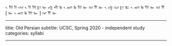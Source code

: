 𐏐 𐎠 𐎭 𐎶  𐏐 𐎭 𐎠 𐎼  𐎹  𐎺  𐎢  𐏁 𐏐 𐎧  𐏁 𐎠 𐎹  𐎰  𐎡 𐎹  𐏐 𐎺  𐏀  𐎼  𐎣  𐏐 𐎧  𐏁 𐎠 𐎹  𐎰  𐎡  [ 𐎹  𐏐 𐎧  𐏁 
𐎠 𐎹 ]  𐎰  𐎡 𐎹  

---

title: Old Persian
subtitle: UCSC, Spring 2020 - independent study
categories: syllabi

---
